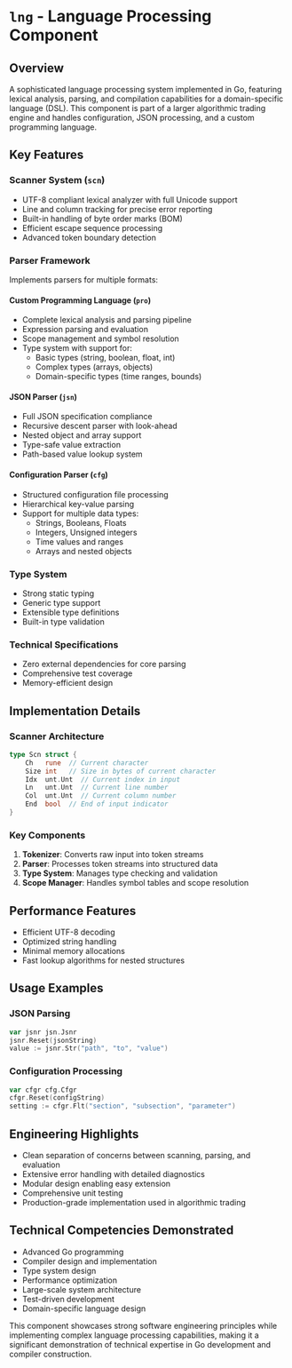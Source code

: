 # `lng` - Language Processing Component

## Overview
A sophisticated language processing system implemented in Go, featuring lexical analysis, parsing, and compilation capabilities for a domain-specific language (DSL). This component is part of a larger algorithmic trading engine and handles configuration, JSON processing, and a custom programming language.

## Key Features

### Scanner System (`scn`)
- UTF-8 compliant lexical analyzer with full Unicode support
- Line and column tracking for precise error reporting
- Built-in handling of byte order marks (BOM)
- Efficient escape sequence processing
- Advanced token boundary detection

### Parser Framework
Implements parsers for multiple formats:

#### Custom Programming Language (`pro`)
- Complete lexical analysis and parsing pipeline
- Expression parsing and evaluation
- Scope management and symbol resolution
- Type system with support for:
  - Basic types (string, boolean, float, int)
  - Complex types (arrays, objects)
  - Domain-specific types (time ranges, bounds)

#### JSON Parser (`jsn`)
- Full JSON specification compliance
- Recursive descent parser with look-ahead
- Nested object and array support
- Type-safe value extraction
- Path-based value lookup system

#### Configuration Parser (`cfg`)
- Structured configuration file processing
- Hierarchical key-value parsing
- Support for multiple data types:
  - Strings, Booleans, Floats
  - Integers, Unsigned integers
  - Time values and ranges
  - Arrays and nested objects

### Type System
- Strong static typing
- Generic type support
- Extensible type definitions
- Built-in type validation

### Technical Specifications
- Zero external dependencies for core parsing
- Comprehensive test coverage
- Memory-efficient design

## Implementation Details

### Scanner Architecture
```go
type Scn struct {
    Ch   rune  // Current character
    Size int   // Size in bytes of current character
    Idx  unt.Unt  // Current index in input
    Ln   unt.Unt  // Current line number
    Col  unt.Unt  // Current column number
    End  bool  // End of input indicator
}
```

### Key Components
1. **Tokenizer**: Converts raw input into token streams
2. **Parser**: Processes token streams into structured data
3. **Type System**: Manages type checking and validation
4. **Scope Manager**: Handles symbol tables and scope resolution

## Performance Features
- Efficient UTF-8 decoding
- Optimized string handling
- Minimal memory allocations
- Fast lookup algorithms for nested structures

## Usage Examples

### JSON Parsing
```go
var jsnr jsn.Jsnr
jsnr.Reset(jsonString)
value := jsnr.Str("path", "to", "value")
```

### Configuration Processing
```go
var cfgr cfg.Cfgr
cfgr.Reset(configString)
setting := cfgr.Flt("section", "subsection", "parameter")
```

## Engineering Highlights
- Clean separation of concerns between scanning, parsing, and evaluation
- Extensive error handling with detailed diagnostics
- Modular design enabling easy extension
- Comprehensive unit testing
- Production-grade implementation used in algorithmic trading

## Technical Competencies Demonstrated
- Advanced Go programming
- Compiler design and implementation
- Type system design
- Performance optimization
- Large-scale system architecture
- Test-driven development
- Domain-specific language design

This component showcases strong software engineering principles while implementing complex language processing capabilities, making it a significant demonstration of technical expertise in Go development and compiler construction.